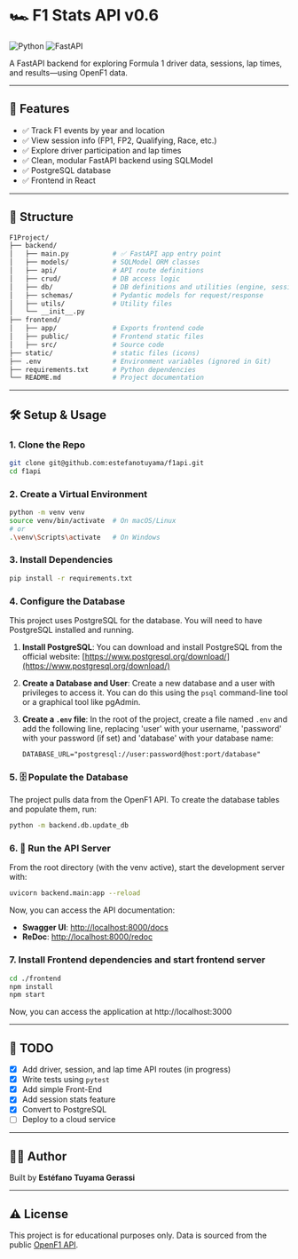 # 🏎️ F1 Stats API v0.6

![Python](https://img.shields.io/badge/python-3.11-blue)
![FastAPI](https://img.shields.io/badge/fastapi-0.110-green)


A FastAPI backend for exploring Formula 1 driver data, sessions, lap times, and results—using OpenF1 data.

-----

## 🚀 Features

  - ✅ Track F1 events by year and location
  - ✅ View session info (FP1, FP2, Qualifying, Race, etc.)
  - ✅ Explore driver participation and lap times
  - ✅ Clean, modular FastAPI backend using SQLModel
  - ✅ PostgreSQL database
  - ✅ Frontend in React

-----

## 📁 Structure

```sh
F1Project/
├── backend/
│   ├── main.py           # ✅ FastAPI app entry point
│   ├── models/           # SQLModel ORM classes
│   ├── api/              # API route definitions
│   ├── crud/             # DB access logic
│   ├── db/               # DB definitions and utilities (engine, sessions, populators)
│   ├── schemas/          # Pydantic models for request/response
│   ├── utils/            # Utility files
│   └── __init__.py
├── frontend/
│   ├── app/              # Exports frontend code
│   ├── public/           # Frontend static files
│   ├── src/              # Source code
├── static/               # static files (icons)
├── .env                  # Environment variables (ignored in Git)
├── requirements.txt      # Python dependencies
└── README.md             # Project documentation
```

-----

## 🛠️ Setup & Usage

### 1\. Clone the Repo

```bash
git clone git@github.com:estefanotuyama/f1api.git
cd f1api
```

### 2\. Create a Virtual Environment

```bash
python -m venv venv
source venv/bin/activate  # On macOS/Linux
# or
.\venv\Scripts\activate   # On Windows
```

### 3\. Install Dependencies

```bash
pip install -r requirements.txt
```

### 4\. Configure the Database

This project uses PostgreSQL for the database. You will need to have PostgreSQL installed and running.

1.  **Install PostgreSQL**: You can download and install PostgreSQL from the official website: [https://www.postgresql.org/download/](https://www.postgresql.org/download/)

2.  **Create a Database and User**: Create a new database and a user with privileges to access it. You can do this using the `psql` command-line tool or a graphical tool like pgAdmin.

3.  **Create a `.env` file**: In the root of the project, create a file named `.env` and add the following line, replacing 'user' with your username, 'password' with your password (if set) and 'database' with your database name:

    ```
    DATABASE_URL="postgresql://user:password@host:port/database"
    ```

### 5\. 🗄️ Populate the Database

The project pulls data from the OpenF1 API. To create the database tables and populate them, run:

```bash
python -m backend.db.update_db
```

### 6\. 🧪 Run the API Server

From the root directory (with the venv active), start the development server with:

```bash
uvicorn backend.main:app --reload
```

Now, you can access the API documentation:

  - **Swagger UI**: [http://localhost:8000/docs](http://localhost:8000/docs)
  - **ReDoc**: [http://localhost:8000/redoc](http://localhost:8000/redoc)

### 7\. Install Frontend dependencies and start frontend server

```bash
cd ./frontend
npm install
npm start
```

Now, you can access the application at http://localhost:3000

-----

## 📌 TODO

  - [x] Add driver, session, and lap time API routes (in progress)
  - [x] Write tests using `pytest`
  - [x] Add simple Front-End
  - [x] Add session stats feature
  - [x] Convert to PostgreSQL
  - [ ] Deploy to a cloud service

-----

## 👨‍💻 Author

Built by **Estéfano Tuyama Gerassi**

-----

## ⚠️ License

This project is for educational purposes only. Data is sourced from the public [OpenF1 API](https://openf1.org/).
